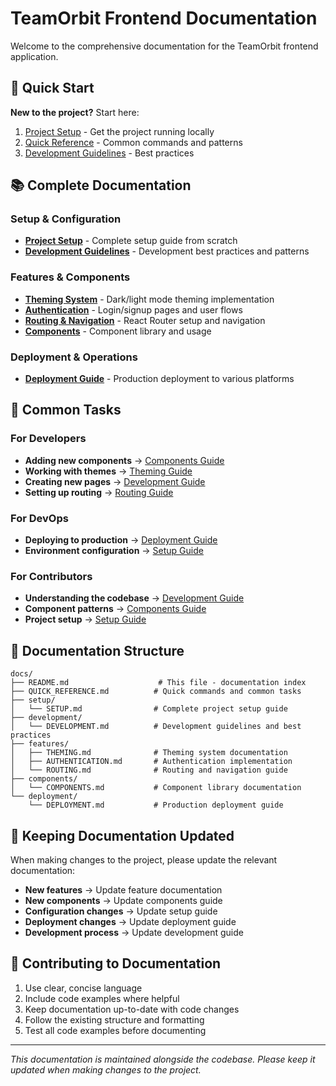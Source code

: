 # TeamOrbit Frontend Documentation

Welcome to the comprehensive documentation for the TeamOrbit frontend application.

## 🚀 Quick Start

**New to the project?** Start here:

1. [Project Setup](./setup/SETUP.md) - Get the project running locally
2. [Quick Reference](./QUICK_REFERENCE.md) - Common commands and patterns
3. [Development Guidelines](./development/DEVELOPMENT.md) - Best practices

## 📚 Complete Documentation

### Setup & Configuration

- **[Project Setup](./setup/SETUP.md)** - Complete setup guide from scratch
- **[Development Guidelines](./development/DEVELOPMENT.md)** - Development best practices and patterns

### Features & Components

- **[Theming System](./features/THEMING.md)** - Dark/light mode theming implementation
- **[Authentication](./features/AUTHENTICATION.md)** - Login/signup pages and user flows
- **[Routing & Navigation](./features/ROUTING.md)** - React Router setup and navigation
- **[Components](./components/COMPONENTS.md)** - Component library and usage

### Deployment & Operations

- **[Deployment Guide](./deployment/DEPLOYMENT.md)** - Production deployment to various platforms

## 🎯 Common Tasks

### For Developers

- **Adding new components** → [Components Guide](./components/COMPONENTS.md)
- **Working with themes** → [Theming Guide](./features/THEMING.md)
- **Creating new pages** → [Development Guide](./development/DEVELOPMENT.md)
- **Setting up routing** → [Routing Guide](./features/ROUTING.md)

### For DevOps

- **Deploying to production** → [Deployment Guide](./deployment/DEPLOYMENT.md)
- **Environment configuration** → [Setup Guide](./setup/SETUP.md)

### For Contributors

- **Understanding the codebase** → [Development Guide](./development/DEVELOPMENT.md)
- **Component patterns** → [Components Guide](./components/COMPONENTS.md)
- **Project setup** → [Setup Guide](./setup/SETUP.md)

## 📖 Documentation Structure

```
docs/
├── README.md                    # This file - documentation index
├── QUICK_REFERENCE.md          # Quick commands and common tasks
├── setup/
│   └── SETUP.md                # Complete project setup guide
├── development/
│   └── DEVELOPMENT.md          # Development guidelines and best practices
├── features/
│   ├── THEMING.md              # Theming system documentation
│   ├── AUTHENTICATION.md       # Authentication implementation
│   └── ROUTING.md              # Routing and navigation guide
├── components/
│   └── COMPONENTS.md           # Component library documentation
└── deployment/
    └── DEPLOYMENT.md           # Production deployment guide
```

## 🔄 Keeping Documentation Updated

When making changes to the project, please update the relevant documentation:

- **New features** → Update feature documentation
- **New components** → Update components guide
- **Configuration changes** → Update setup guide
- **Deployment changes** → Update deployment guide
- **Development process** → Update development guide

## 🤝 Contributing to Documentation

1. Use clear, concise language
2. Include code examples where helpful
3. Keep documentation up-to-date with code changes
4. Follow the existing structure and formatting
5. Test all code examples before documenting

---

_This documentation is maintained alongside the codebase. Please keep it updated when making changes to the project._
